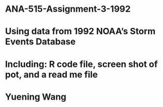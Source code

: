 # ANA-515-Assignment-3-1992
# Using data from 1992 NOAA’s Storm Events Database
# Including: R code file, screen shot of pot, and a read me file
# Yuening Wang 
